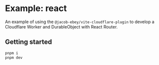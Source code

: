 # Example: react

An example of using the `@jacob-ebey/vite-cloudflare-plugin` to develop a Cloudflare Worker and DurableObject with React Router.

## Getting started

```bash
pnpm i
pnpm dev
```
